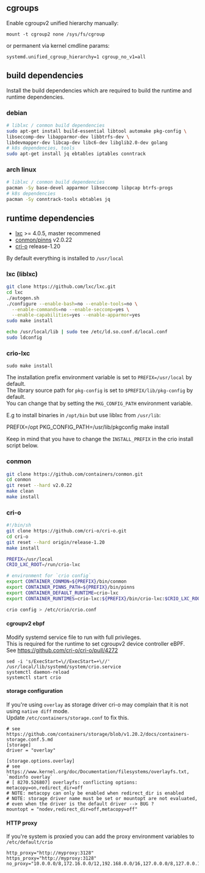 ## cgroups

Enable cgroupv2 unified hierarchy manually:

```
mount -t cgroup2 none /sys/fs/cgroup
```

or permanent via kernel cmdline params:
 
 ```
 systemd.unified_cgroup_hierarchy=1 cgroup_no_v1=all
 ```

## build dependencies

Install the build dependencies which are required to build the runtime and runtime dependencies.

### debian

```sh
# liblxc / conmon build dependencies
sudo apt-get install build-essential libtool automake pkg-config \
libseccomp-dev libapparmor-dev libbtrfs-dev \
libdevmapper-dev libcap-dev libc6-dev libglib2.0-dev golang
# k8s dependencies, tools
sudo apt-get install jq ebtables iptables conntrack
```

### arch linux

```sh
# liblxc / conmon build dependencies
pacman -Sy base-devel apparmor libseccomp libpcap btrfs-progs
# k8s dependencies
pacman -Sy conntrack-tools ebtables jq
```

## runtime dependencies

* [lxc](https://github.com/lxc/lxc.git) >= 4.0.5, master recommened
* [conmon/pinns](https://github.com/containers/conmon.git) v2.0.22
* [cri-o](https://github.com/cri-o/cri-o.git) release-1.20

By default everything is installed to `/usr/local`

### lxc (liblxc)

```sh
git clone https://github.com/lxc/lxc.git
cd lxc
./autogen.sh
./configure --enable-bash=no --enable-tools=no \
  --enable-commands=no --enable-seccomp=yes \
  --enable-capabilities=yes --enable-apparmor=yes
sudo make install

echo /usr/local/lib | sudo tee /etc/ld.so.conf.d/local.conf
sudo ldconfig
```

### crio-lxc

```
sudo make install
```

The installation prefix environment variable is set to `PREFIX=/usr/local` by default.</br>
The library source path for `pkg-config` is set to `$PREFIX/lib/pkg-config` by default.</br>
You can change that by setting the `PKG_CONFIG_PATH` environment variable.</br>

E.g to install binaries in `/opt/bin` but use liblxc from `/usr/lib`:

  PREFIX=/opt PKG_CONFIG_PATH=/usr/lib/pkgconfig make install

Keep in mind that you have to change the `INSTALL_PREFIX` in the crio install script below.

### conmon

```sh
git clone https://github.com/containers/conmon.git
cd conmon 
git reset --hard v2.0.22
make clean
make install
```

### cri-o 

```sh
#!/bin/sh
git clone https://github.com/cri-o/cri-o.git
cd cri-o
git reset --hard origin/release-1.20
make install

PREFIX=/usr/local
CRIO_LXC_ROOT=/run/crio-lxc

# environment for `crio config`
export CONTAINER_CONMON=${PREFIX}/bin/conmon
export CONTAINER_PINNS_PATH=${PREFIX}/bin/pinns
export CONTAINER_DEFAULT_RUNTIME=crio-lxc
export CONTAINER_RUNTIMES=crio-lxc:${PREFIX}/bin/crio-lxc:$CRIO_LXC_ROOT

crio config > /etc/crio/crio.conf
```

#### cgroupv2 ebpf

Modify systemd service file to run with full privileges.</br>
This is required for the runtime to set cgroupv2 device controller eBPF.</br>
See https://github.com/cri-o/cri-o/pull/4272

```
sed -i 's/ExecStart=\//ExecStart=+\//' /usr/local/lib/systemd/system/crio.service
systemctl daemon-reload
systemctl start crio
```

#### storage configuration

If you're using `overlay` as storage driver cri-o may complain that it is not using `native diff` mode.</br>
Update `/etc/containers/storage.conf` to fix this.

```
# see https://github.com/containers/storage/blob/v1.20.2/docs/containers-storage.conf.5.md
[storage]
driver = "overlay"

[storage.options.overlay] 
# see https://www.kernel.org/doc/Documentation/filesystems/overlayfs.txt, `modinfo overlay`
# [ 8270.526807] overlayfs: conflicting options: metacopy=on,redirect_dir=off
# NOTE: metacopy can only be enabled when redirect_dir is enabled
# NOTE: storage driver name must be set or mountopt are not evaluated,
# even when the driver is the default driver --> BUG ?
mountopt = "nodev,redirect_dir=off,metacopy=off"
```

#### HTTP proxy

If you're system is proxied you can add the proxy environment variables to `/etc/default/crio`

```
http_proxy="http://myproxy:3128"
https_proxy="http://myproxy:3128"
no_proxy="10.0.0.0/8,172.16.0.0/12,192.168.0.0/16,127.0.0.0/8,127.0.0.1,localhost"
```
